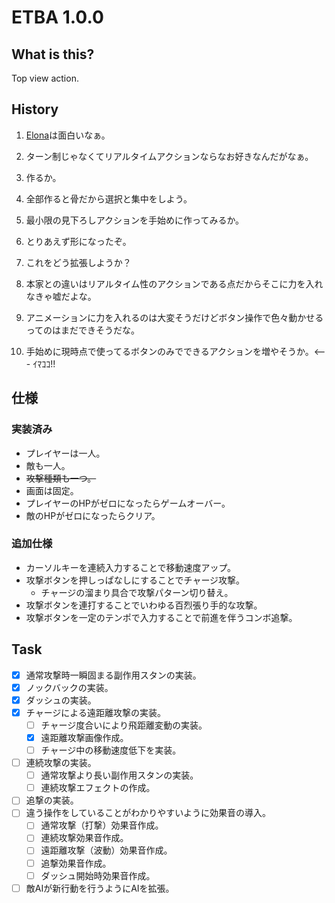 # ETBA 1.0.0
## What is this?
Top view action.

## History

1. [Elona](http://ylvania.style.coocan.jp/elona_top.html)は面白いなぁ。
2. ターン制じゃなくてリアルタイムアクションならなお好きなんだがなぁ。
3. 作るか。
4. 全部作ると骨だから選択と集中をしよう。
5. 最小限の見下ろしアクションを手始めに作ってみるか。

6. とりあえず形になったぞ。
7. これをどう拡張しようか？
8. 本家との違いはリアルタイム性のアクションである点だからそこに力を入れなきゃ嘘だよな。
9. アニメーションに力を入れるのは大変そうだけどボタン操作で色々動かせるってのはまだできそうだな。
10. 手始めに現時点で使ってるボタンのみでできるアクションを増やそうか。<--- ｲﾏｺｺ!!

## 仕様
### 実装済み
* プレイヤーは一人。
* 敵も一人。
* <del>攻撃種類も一つ。</del>
* 画面は固定。
* プレイヤーのHPがゼロになったらゲームオーバー。
* 敵のHPがゼロになったらクリア。

### 追加仕様
* カーソルキーを連続入力することで移動速度アップ。
* 攻撃ボタンを押しっぱなしにすることでチャージ攻撃。
  * チャージの溜まり具合で攻撃パターン切り替え。
* 攻撃ボタンを連打することでいわゆる百烈張り手的な攻撃。
* 攻撃ボタンを一定のテンポで入力することで前進を伴うコンボ追撃。

## Task

- [x] 通常攻撃時一瞬固まる副作用スタンの実装。
- [x] ノックバックの実装。
- [x] ダッシュの実装。
- [x] チャージによる遠距離攻撃の実装。
  - [ ] チャージ度合いにより飛距離変動の実装。
  - [x] 遠距離攻撃画像作成。
  - [ ] チャージ中の移動速度低下を実装。
- [ ] 連続攻撃の実装。
  - [ ] 通常攻撃より長い副作用スタンの実装。
  - [ ] 連続攻撃エフェクトの作成。
- [ ] 追撃の実装。
- [ ] 違う操作をしていることがわかりやすいように効果音の導入。
  - [ ] 通常攻撃（打撃）効果音作成。
  - [ ] 連続攻撃効果音作成。
  - [ ] 遠距離攻撃（波動）効果音作成。
  - [ ] 追撃効果音作成。
  - [ ] ダッシュ開始時効果音作成。
- [ ] 敵AIが新行動を行うようにAIを拡張。
